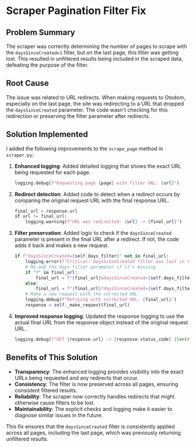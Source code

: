# Scraper Pagination Filter Fix

## Problem Summary
The scraper was correctly determining the number of pages to scrape with the `daysSinceCreated=1` filter, but on the last page, this filter was getting lost. This resulted in unfiltered results being included in the scraped data, defeating the purpose of the filter.

## Root Cause
The issue was related to URL redirects. When making requests to Otodom, especially on the last page, the site was redirecting to a URL that dropped the `daysSinceCreated` parameter. The code wasn't checking for this redirection or preserving the filter parameter after redirects.

## Solution Implemented

I added the following improvements to the `scrape_page` method in `scraper.py`:

1. **Enhanced logging**: Added detailed logging that shows the exact URL being requested for each page.
   ```python
   logging.debug(f"Requesting page {page} with filter URL: {url}")
   ```

2. **Redirect detection**: Added code to detect when a redirect occurs by comparing the original request URL with the final response URL.
   ```python
   final_url = response.url
   if url != final_url:
       logging.warning(f"URL was redirected: {url} -> {final_url}")
   ```

3. **Filter preservation**: Added logic to check if the `daysSinceCreated` parameter is present in the final URL after a redirect. If not, the code adds it back and makes a new request.
   ```python
   if f"daysSinceCreated={self.days_filter}" not in final_url:
       logging.error(f"Critical: daysSinceCreated filter was lost in redirect for page {page}!")
       # Re-add the days filter parameter if it's missing
       if "?" in final_url:
           final_url = f"{final_url}&daysSinceCreated={self.days_filter}"
       else:
           final_url = f"{final_url}?daysSinceCreated={self.days_filter}"
       # Make a new request with the corrected URL
       logging.debug(f"Retrying with corrected URL: {final_url}")
       response = self._make_request(final_url)
   ```

4. **Improved response logging**: Updated the response logging to use the actual final URL from the response object instead of the original request URL.
   ```python
   logging.debug(f"GET {response.url} -> {response.status_code} {len(response.content)}B")
   ```

## Benefits of This Solution

- **Transparency**: The enhanced logging provides visibility into the exact URLs being requested and any redirects that occur.
- **Consistency**: The filter is now preserved across all pages, ensuring consistent filtered results.
- **Reliability**: The scraper now correctly handles redirects that might otherwise cause filters to be lost.
- **Maintainability**: The explicit checks and logging make it easier to diagnose similar issues in the future.

This fix ensures that the `daysSinceCreated` filter is consistently applied across all pages, including the last page, which was previously returning unfiltered results.